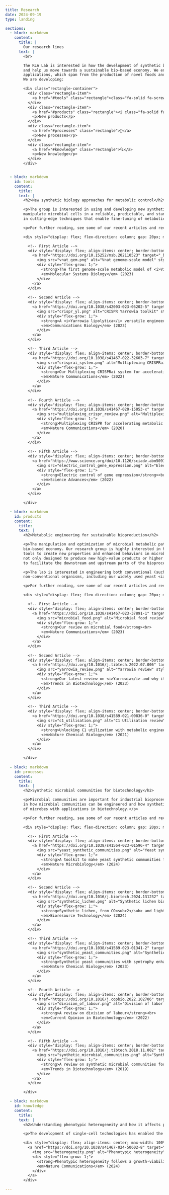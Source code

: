 ```yaml
---
title: Research
date: 2024-09-19
type: landing

sections:
  - block: markdown
    content:
      title: |
        Our research lines
      text: |
        <br>

        The RLA Lab is interested in how the development of synthetic biology can revolutionise biotechnologies 
        and help us move towards a sustainable bio-based economy. We engineer microorganisms for a wide range of 
        applications, which span from the production of novel foods and alternative proteins to chemicals and fuels.  
        We are developing:

        <div class="rectangle-container">
          <div class="rectangle-item">
            <a href="#tools" class="rectangle">class="fa-solid fa-screwdriver-wrench"  New tools</a>
          </div>
          <div class="rectangle-item">
            <a href="#products" class="rectangle"><i class="fa-solid fa-flask-vial"></i>  New products</a>
            <p>New products</p>
          </div>
          <div class="rectangle-item">
            <a href="#processes" class="rectangle">🔄</a>
            <p>New processes</p>
          </div>
          <div class="rectangle-item">
            <a href="#knowledge" class="rectangle">🔍</a>
            <p>New knowledge</p>
          </div>
        </div>


  - block: markdown
    id: tools
    content:
      title:
      text: |
        <h2>New synthetic biology approaches for metabolic control</h2>

        <p>The group is interested in using and developing new synthetic biology tools that allow us to precisely 
        manipulate microbial cells in a reliable, predictable, and standardized way. In particular, we are interested 
        in cutting-edge techniques that enable fine-tuning of metabolic pathways.</p>

        <p>For further reading, see some of our recent articles and reviews:</p>

        <div style="display: flex; flex-direction: column; gap: 20px; max-width: 100%;">

          <!-- First Article -->
          <div style="display: flex; align-items: center; border-bottom: 1px solid #ddd; padding-bottom: 15px;">
            <a href="https://doi.org/10.15252/msb.202110523" target="_blank" style="text-decoration: none; display: flex; align-items: center; width: 100%;">
              <img src="vnat_gem.png" alt="Vnat genome-scale model" style="width: 250px; height: auto; margin-right: 15px; border-radius: 5px;">
              <div style="flex-grow: 1;">
                <strong>The first genome-scale metabolic model of <i>Vibrio natriegens</i></strong><br>
                <em>Molecular Systems Biology</em> (2023)
              </div>
            </a>
          </div>
          
          <!-- Second Article -->
          <div style="display: flex; align-items: center; border-bottom: 1px solid #ddd; padding-bottom: 15px;">
            <a href="https://doi.org/10.1038/s42003-023-05202-5" target="_blank" style="text-decoration: none; display: flex; align-items: center; width: 100%;">
              <img src="crispr_yl.png" alt="CRISPR Yarrowia toolkit" style="width: 250px; height: auto; margin-right: 15px; border-radius: 5px;">
              <div style="flex-grow: 1;">
                <strong>A <i>Yarrowia lipolytica</i> versatile engineering toolkit with CRISPR compatibilities</strong><br>
                <em>Communications Biology</em> (2023)
              </div>
            </a>
          </div>

          <!-- Third Article -->
          <div style="display: flex; align-items: center; border-bottom: 1px solid #ddd; padding-bottom: 15px;">
            <a href="https://doi.org/10.1038/s41467-022-32603-7" target="_blank" style="text-decoration: none; display: flex; align-items: center; width: 100%;">
              <img src="crisprai_system.png" alt="Multiplexing CRISPRai system" style="width: 250px; height: auto; margin-right: 15px; border-radius: 5px;">
              <div style="flex-grow: 1;">
                <strong>Our Multiplexing CRISPRai system for accelerating metabolic engineering</strong><br>
                <em>Nature Communications</em> (2022)
              </div>
            </a>
          </div>
          
          <!-- Fourth Article -->
          <div style="display: flex; align-items: center; border-bottom: 1px solid #ddd; padding-bottom: 15px;">
            <a href="https://doi.org/10.1038/s41467-020-15053-x" target="_blank" style="text-decoration: none; display: flex; align-items: center; width: 100%;">
              <img src="multiplexing_crispr_review.png" alt="Multiplexing CRISPR review" style="width: 250px; height: auto; margin-right: 15px; border-radius: 5px;">
              <div style="flex-grow: 1;">
                <strong>Multiplexing CRISPR for accelerating metabolic engineering - a review</strong><br>
                <em>Nature Communications</em> (2020)
              </div>
            </a>
          </div>
          
          <!-- Fifth Article -->
          <div style="display: flex; align-items: center; border-bottom: 1px solid #ddd; padding-bottom: 15px;">
            <a href="https://www.science.org/doi/10.1126/sciadv.abm5091" target="_blank" style="text-decoration: none; display: flex; align-items: center; width: 100%;">
              <img src="electric_control_gene_expression.png" alt="Electric control of gene expression" style="width: 250px; height: auto; margin-right: 15px; border-radius: 5px;">
              <div style="flex-grow: 1;">
                <strong>Electric control of gene expression</strong><br>
                <em>Science Advances</em> (2022)
              </div>
            </a>
          </div>

        </div>

  - block: markdown
    id: products
    content:
      title:
      text: |
        <h2>Metabolic engineering for sustainable bioproduction</h2>

        <p>The manipulation and optimization of microbial metabolic pathways are the keys for biotechnology and a 
        bio-based economy. Our research group is highly interested in hacking metabolism using synthetic biology 
        tools to create new properties and enhanced behaviors in microbial cells. The engineering strategies are 
        not only designed to produce new high-value products or higher amounts of pre-existing products but also 
        to facilitate the downstream and upstream parts of the bioprocesses.</p>

        <p>The lab is interested in engineering both conventional (such as <i>S. cerevisiae</i> and <i>E. coli</i>) and 
        non-conventional organisms, including our widely used yeast <i>Y. lipolytica</i>.</p>

        <p>For further reading, see some of our recent articles and reviews:</p>

        <div style="display: flex; flex-direction: column; gap: 20px; max-width: 100%;">

          <!-- First Article -->
          <div style="display: flex; align-items: center; border-bottom: 1px solid #ddd; padding-bottom: 15px;">
            <a href="https://doi.org/10.1038/s41467-023-37891-1" target="_blank" style="text-decoration: none; display: flex; align-items: center; width: 100%;">
              <img src="microbial_food.png" alt="Microbial food review" style="width: 250px; height: auto; margin-right: 15px; border-radius: 5px;">
              <div style="flex-grow: 1;">
                <strong>Our review on microbial food</strong><br>
                <em>Nature Communications</em> (2023)
              </div>
            </a>
          </div>
          
          <!-- Second Article -->
          <div style="display: flex; align-items: center; border-bottom: 1px solid #ddd; padding-bottom: 15px;">
            <a href="https://doi.org/10.1016/j.tibtech.2022.07.006" target="_blank" style="text-decoration: none; display: flex; align-items: center; width: 100%;">
              <img src="yarrowia_review.png" alt="Yarrowia review" style="width: 250px; height: auto; margin-right: 15px; border-radius: 5px;">
              <div style="flex-grow: 1;">
                <strong>Our latest review on <i>Yarrowia</i> and why it is one of our favorite hosts</strong><br>
                <em>Trends in Biotechnology</em> (2023)
              </div>
            </a>
          </div>

          <!-- Third Article -->
          <div style="display: flex; align-items: center; border-bottom: 1px solid #ddd; padding-bottom: 15px;">
            <a href="https://doi.org/10.1038/s41589-021-00836-0" target="_blank" style="text-decoration: none; display: flex; align-items: center; width: 100%;">
              <img src="c1_utilisation.png" alt="C1 Utilisation review" style="width: 250px; height: auto; margin-right: 15px; border-radius: 5px;">
              <div style="flex-grow: 1;">
                <strong>Unlocking C1 utilization with metabolic engineering - a review</strong><br>
                <em>Nature Chemical Biology</em> (2021)
              </div>
            </a>
          </div>

        </div>
  
  - block: markdown
    id: processes
    content:
      title:
      text: |
        <h2>Synthetic microbial communities for biotechnology</h2>

        <p>Microbial communities are important for industrial bioprocesses, such as food production. We are interested 
        in how microbial communities can be engineered and how synthetic biology can help to establish novel communities 
        of microbes with applications in biotechnology.</p>

        <p>For further reading, see some of our recent articles and reviews:</p>

        <div style="display: flex; flex-direction: column; gap: 20px; max-width: 100%;">

          <!-- First Article -->
          <div style="display: flex; align-items: center; border-bottom: 1px solid #ddd; padding-bottom: 15px;">
            <a href="https://doi.org/10.1038/s41564-023-01596-4" target="_blank" style="text-decoration: none; display: flex; align-items: center; width: 100%;">
              <img src="yeast_synthetic_communities.png" alt="Yeast synthetic communities toolkit" style="width: 250px; height: auto; margin-right: 15px; border-radius: 5px;">
              <div style="flex-grow: 1;">
                <strong>A toolkit to make yeast synthetic communities for bioproduction</strong><br>
                <em>Nature Microbiology</em> (2024)
              </div>
            </a>
          </div>

          <!-- Second Article -->
          <div style="display: flex; align-items: center; border-bottom: 1px solid #ddd; padding-bottom: 15px;">
            <a href="https://doi.org/10.1016/j.biortech.2024.131232" target="_blank" style="text-decoration: none; display: flex; align-items: center; width: 100%;">
              <img src="synthetic_lichen.png" alt="Synthetic lichen bioproduction" style="width: 250px; height: auto; margin-right: 15px; border-radius: 5px;">
              <div style="flex-grow: 1;">
                <strong>Synthetic lichen, from CO<sub>2</sub> and light to products in <i>Yarrowia</i></strong><br>
                <em>Bioresource Technology</em> (2024)
              </div>
            </a>
          </div>

          <!-- Third Article -->
          <div style="display: flex; align-items: center; border-bottom: 1px solid #ddd; padding-bottom: 15px;">
            <a href="https://doi.org/10.1038/s41589-023-01341-2" target="_blank" style="text-decoration: none; display: flex; align-items: center; width: 100%;">
              <img src="synthetic_yeast_communities.png" alt="Synthetic yeast communities" style="width: 250px; height: auto; margin-right: 15px; border-radius: 5px;">
              <div style="flex-grow: 1;">
                <strong>Synthetic yeast communities with syntrophy enhances bioproduction</strong><br>
                <em>Nature Chemical Biology</em> (2023)
              </div>
            </a>
          </div>

          <!-- Fourth Article -->
          <div style="display: flex; align-items: center; border-bottom: 1px solid #ddd; padding-bottom: 15px;">
            <a href="https://doi.org/10.1016/j.copbio.2022.102706" target="_blank" style="text-decoration: none; display: flex; align-items: center; width: 100%;">
              <img src="division_of_labour.png" alt="Division of labor review" style="width: 250px; height: auto; margin-right: 15px; border-radius: 5px;">
              <div style="flex-grow: 1;">
                <strong>A review on division of labour</strong><br>
                <em>Current Opinion in Biotechnology</em> (2022)
              </div>
            </a>
          </div>

          <!-- Fifth Article -->
          <div style="display: flex; align-items: center; border-bottom: 1px solid #ddd; padding-bottom: 15px;">
            <a href="https://doi.org/10.1016/j.tibtech.2018.11.002" target="_blank" style="text-decoration: none; display: flex; align-items: center; width: 100%;">
              <img src="synthetic_microbial_communities.png" alt="Synthetic microbial communities review" style="width: 250px; height: auto; margin-right: 15px; border-radius: 5px;">
              <div style="flex-grow: 1;">
                <strong>A review on synthetic microbial communities for biotechnology</strong><br>
                <em>Trends in Biotechnology</em> (2019)
              </div>
            </a>
          </div>

        </div>

  - block: markdown
    id: knowledge
    content:
      title:
      text: |
        <h2>Understanding phenotypic heterogeneity and how it affects production</h2>

        <p>The development of single-cell technologies has enabled the study of individual cell behaviors within a population. Such variations can impact total bioproduction in biotechnological processes. We aim to understand heterogeneity and develop tools to control it to our advantage.</p>

        <div style="display: flex; align-items: center; max-width: 100%;">
          <a href="https://doi.org/10.1038/s41467-024-50602-8" target="_blank" style="text-decoration: none; display: flex; align-items: center; width: 100%;">
            <img src="heterogeneity.png" alt="Phenotypic heterogeneity" style="width: 250px; height: auto; margin-right: 15px;">
            <div style="flex-grow: 1;">
              <strong>Phenotypic heterogeneity follows a growth-viability tradeoff in response to amino acid identity</strong><br>
              <em>Nature Communications</em> (2024)
            </div>
          </a>
        </div>

---
```

